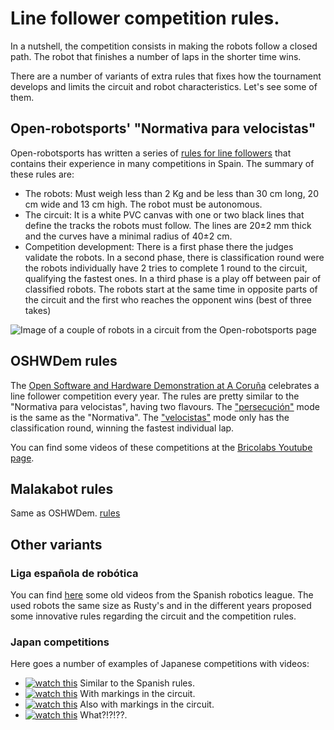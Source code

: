 # Line follower competition rules.

In a nutshell, the competition consists in making the robots follow a closed path. The robot that finishes a number of laps in the shorter time wins.

There are a number of variants of extra rules that fixes how the tournament develops and limits the circuit and robot characteristics. Let's see some of them.

## Open-robotsports' "Normativa para velocistas"

Open-robotsports has written a series of [rules for line followers](https://github.com/open-robosports/normativa-velocistas/tree/master) that contains their experience in many competitions in Spain. The summary of these rules are:

- The robots: Must weigh less than 2 Kg and be less than 30 cm long, 20 cm wide and 13 cm high. The robot must be autonomous.
- The circuit: It is a white PVC canvas with one or two black lines that define the tracks the robots must follow. The lines are 20±2 mm thick and the curves have a minimal radius of 40±2 cm.
- Competition development: There is a first phase there the judges validate the robots. In a second phase, there is classification round were the robots individually have 2 tries to complete 1 round to the circuit, qualifying the fastest ones. In a third phase is a play off between pair of classified robots. The robots start at the same time in opposite parts of the circuit and the first who reaches the opponent wins (best of three takes)

![Image of a couple of robots in a circuit from the Open-robotsports page](https://github.com/open-robosports/normativa-velocistas/raw/master/images/competicion.png)

## OSHWDem rules

The [Open Software and Hardware Demonstration at A Coruña](https://oshwdem.org/) celebrates a line follower competition every year. The rules are pretty similar to the "Normativa para velocistas", having two flavours. The ["persecución"](http://rules.oshwdem.org/persecucion_velocistas_es) mode is the same as the "Normativa". The ["velocistas"](http://rules.oshwdem.org/velocistas_es) mode only has the classification round, winning the fastest individual lap.

You can find some videos of these competitions at the [Bricolabs Youtube page](https://www.youtube.com/@BricoLabs).

## Malakabot rules

Same as OSHWDem. [rules](http://malakabot.com/wp-content/uploads/2022/12/02.Velocistas.pdf)

## Other variants

### Liga española de robótica

You can find [here](https://www.youtube.com/@ligaderobots) some old videos from the Spanish robotics league. The used robots the same size as Rusty's and in the different years proposed some innovative rules regarding the circuit and the competition rules.

### Japan competitions

Here goes a number of examples of Japanese competitions with videos:
- [![watch this](https://img.youtube.com/vi/KdNqmxu_V4A/default.jpg)](https://www.youtube.com/watch?v=KdNqmxu_V4A) Similar to the Spanish rules.
- [![watch this](https://img.youtube.com/vi/960e5Q_PhWg/default.jpg)](https://www.youtube.com/watch?v=960e5Q_PhWg) With markings in the circuit.
- [![watch this](https://img.youtube.com/vi/uSSDyEhkCK0/default.jpg)](https://www.youtube.com/watch?v=uSSDyEhkCK0) Also with markings in the circuit.
- [![watch this](https://img.youtube.com/vi/DLc-VknEddc/default.jpg)](https://www.youtube.com/watch?v=DLc-VknEddc) What?!?!??.